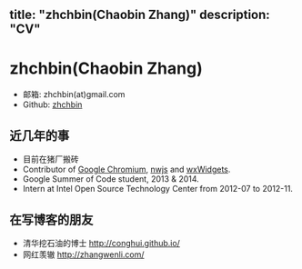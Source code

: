 title: "zhchbin(Chaobin Zhang)"
description: "CV"
---

zhchbin(Chaobin Zhang)
=============
* 邮箱: zhchbin(at)gmail.com
* Github: [zhchbin][github]

近几年的事
-------------
* 目前在猪厂搬砖
* Contributor of [Google Chromium][ChromiumCodeReview], [nwjs][nwcommit] and [wxWidgets][wxWidgets_code].
* Google Summer of Code student, 2013 & 2014.
* Intern at Intel Open Source Technology Center from 2012-07 to 2012-11.

在写博客的朋友
-------------
* 清华挖石油的博士 http://conghui.github.io/
* 网红羡辙 http://zhangwenli.com/

[github]: https://github.com/zhchbin
[nwcommit]: https://github.com/nwjs/nw.js/commits?author=zhchbin
[ChromiumCodeReview]: https://codereview.chromium.org/search?closed=1&owner=zhchbin%40gmail.com&format=html&limit=200
[wxWidgets_code]: https://github.com/wxWidgets/wxWidgets/blob/master/src/msw/taskbarbutton.cpp
